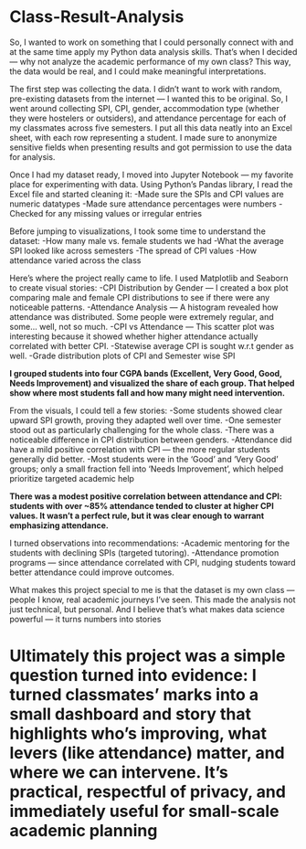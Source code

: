 # Class-Result-Analysis
So, I wanted to work on something that I could personally connect with and at the same time apply my Python data analysis skills. That’s when I decided — why not analyze the academic performance of my own class? This way, the data would be real, and I could make meaningful interpretations.

The first step was collecting the data. I didn’t want to work with random, pre-existing datasets from the internet — I wanted this to be original. So, I went around collecting SPI, CPI, gender, accommodation type (whether they were hostelers or outsiders), and attendance percentage for each of my classmates across five semesters.
I put all this data neatly into an Excel sheet, with each row representing a student. I made sure to anonymize sensitive fields when presenting results and got permission to use the data for analysis.

Once I had my dataset ready, I moved into Jupyter Notebook — my favorite place for experimenting with data. Using Python’s Pandas library, I read the Excel file and started cleaning it:
-Made sure the SPIs and CPI values are numeric datatypes
-Made sure attendance percentages were numbers
-Checked for any missing values or irregular entries

Before jumping to visualizations, I took some time to understand the dataset:
-How many male vs. female students we had
-What the average SPI looked like across semesters
-The spread of CPI values
-How attendance varied across the class

Here’s where the project really came to life. I used Matplotlib and Seaborn to create visual stories:
-CPI Distribution by Gender — I created a box plot comparing male and female CPI distributions to see if there were any noticeable patterns.
-Attendance Analysis — A histogram revealed how attendance was distributed. Some people were extremely regular, and some… well, not so much.
-CPI vs Attendance — This scatter plot was interesting because it showed whether higher attendance actually correlated with better CPI.
-Statewise average CPI is sought w.r.t gender as well.
-Grade distribution plots of CPI and Semester wise SPI

**I grouped students into four CGPA bands (Excellent, Very Good, Good, Needs Improvement) and visualized the share of each group. That helped show where most students fall and how many might need intervention.**

From the visuals, I could tell a few stories:
-Some students showed clear upward SPI growth, proving they adapted well over time.
-One semester stood out as particularly challenging for the whole class.
-There was a noticeable difference in CPI distribution between genders.
-Attendance did have a mild positive correlation with CPI — the more regular students generally did better.
-Most students were in the ‘Good’ and ‘Very Good’ groups; only a small fraction fell into ‘Needs Improvement’, which helped prioritize targeted academic help

**There was a modest positive correlation between attendance and CPI: students with over ~85% attendance tended to cluster at higher CPI values. It wasn’t a perfect rule, but it was clear enough to warrant emphasizing attendance.**

I turned observations into recommendations:
-Academic mentoring for the students with declining SPIs (targeted tutoring).
-Attendance promotion programs — since attendance correlated with CPI, nudging students toward better attendance could improve outcomes.

What makes this project special to me is that the dataset is my own class — people I know, real academic journeys I’ve seen. This made the analysis not just technical, but personal. And I believe that’s what makes data science powerful — it turns numbers into stories

# Ultimately this project was a simple question turned into evidence: I turned classmates’ marks into a small dashboard and story that highlights who’s improving, what levers (like attendance) matter, and where we can intervene. It’s practical, respectful of privacy, and immediately useful for small-scale academic planning
